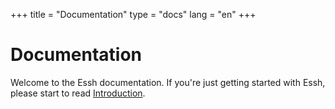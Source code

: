 +++
title = "Documentation"
type = "docs"
lang = "en"
+++

# Documentation

Welcome to the Essh documentation. If you're just getting started with Essh, please start to read [Introduction](/intro/en/index.html).
